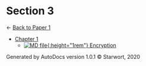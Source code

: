 # Section 3

← [Back to Paper 1](..)

- [Chapter 1](chapter_1/index.html)
  - [![MD file](https://img.icons8.com/windows/512/4a90e2/regular-document.png){:height="1rem"} Encryption](chapter_1/encryption.html)

Generated by AutoDocs version 1.0.1 © Starwort, 2020
